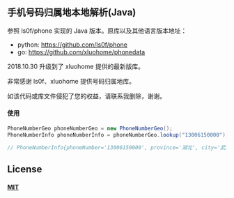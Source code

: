 
## 手机号码归属地本地解析(Java)

参照 ls0f/phone 实现的 Java 版本。原库以及其他语言版本地址：

* python: https://github.com/ls0f/phone
* go: https://github.com/xluohome/phonedata

2018.10.30 升级到了 xluohome 提供的最新版库。

非常感谢 ls0f、xluohome 提供号码归属地库。

如该代码或库文件侵犯了您的权益，请联系我删除，谢谢。

#### 使用

```java
PhoneNumberGeo phoneNumberGeo = new PhoneNumberGeo();
PhoneNumberInfo phoneNumberInfo = phoneNumberGeo.lookup("13006150000");

// PhoneNumberInfo{phoneNumber='13006150000', province='湖北', city='武汉', zipCode='430000', areaCode='027', phoneType='联通'}
```

## License
#### [MIT](https://opensource.org/licenses/mit-license.php)
